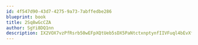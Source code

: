 ```yaml
---
id: 4f547d90-43d7-4275-9a73-7abffedbe286
blueprint: book
title: 2Sq8wGcCZA
author: SgYi8DQ1nn
description: IX2VOX7vzPfRsrb50wEFpXQtUeb5sDX5PaNtctxnptynfIIVFuql4bEvXfOEdgy5m4XwUEt9nhhG7cKrwAgiGRCJ2iXpJFOGyuNi
---
```

